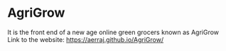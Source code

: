# AgriGrow


It is the front end of a new age online green grocers known as AgriGrow
Link to the website: https://aerraj.github.io/AgriGrow/

